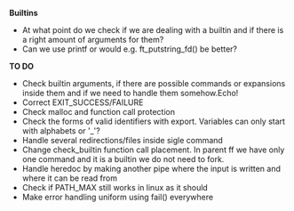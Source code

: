 **Builtins**
- At what point do we check if we are dealing with a builtin and if there is a right amount of arguments for them?
- Can we use printf or would e.g. ft_putstring_fd() be better?


**TO DO**
- Check builtin arguments, if there are possible commands or expansions inside them and if we need to handle them somehow.Echo!
- Correct EXIT_SUCCESS/FAILURE
- Check malloc and function call protection
- Check the forms of valid identifiers with export. Variables can only start with alphabets or '_'?
- Handle several redirections/files inside sigle command
- Change check_builtin function call placement. In parent ff we have only one command and it is a builtin we do not need to fork.
- Handle heredoc by making another pipe where the input is written and where it can be read from
- Check if PATH_MAX still works in linux as it should
- Make error handling uniform using fail() everywhere